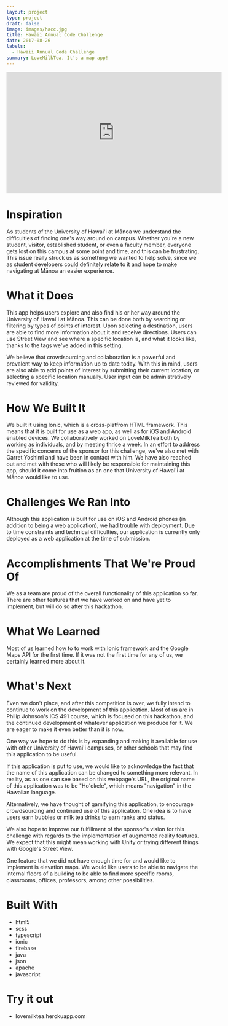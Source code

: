 ```yaml
---
layout: project
type: project
draft: false
image: images/hacc.jpg
title: Hawaii Annual Code Challenge
date: 2017-08-26
labels:
  - Hawaii Annual Code Challenge
summary: LoveMilkTea, It's a map app!
---
```


<center>
  <iframe src="https://www.youtube.com/watch?v=wLuSS2579hc" width="560" height="315" style="border:none;overflow:hidden" scrolling="no" frameborder="0" allowTransparency="true" allowFullScreen="true"></iframe>

</center>

# Inspiration
As students of the University of Hawai'i at Mānoa we understand the difficulties of finding one's way around on campus. Whether you're a new student, visitor, established student, or even a faculty member, everyone gets lost on this campus at some point and time, and this can be frustrating. This issue really struck us as something we wanted to help solve, since we as student developers could definitely relate to it and hope to make navigating at Mānoa an easier experience.

# What it Does
This app helps users explore and also find his or her way around the University of Hawai'i at Mānoa. This can be done both by searching or filtering by types of points of interest. Upon selecting a destination, users are able to find more information about it and receive directions. Users can use Street View and see where a specific location is, and what it looks like, thanks to the tags we've added in this setting.

We believe that crowdsourcing and collaboration is a powerful and prevalent way to keep information up to date today. With this in mind, users are also able to add points of interest by submitting their current location, or selecting a specific location manually. User input can be administratively reviewed for validity.

# How We Built It
We built it using Ionic, which is a cross-platfrom HTML framework. This means that it is built for use as a web app, as well as for iOS and Android enabled devices. We collaboratively worked on LoveMilkTea both by working as individuals, and by meeting thrice a week. In an effort to address the specific concerns of the sponsor for this challenge, we've also met with Garret Yoshimi and have been in contact with him. We have also reached out and met with those who will likely be responsible for maintaining this app, should it come into fruition as an one that University of Hawai'i at Mānoa would like to use.

# Challenges We Ran Into
Although this application is built for use on iOS and Android phones (in addition to being a web application), we had trouble with deployment. Due to time constraints and technical difficulties, our application is currently only deployed as a web application at the time of submission.

# Accomplishments That We're Proud Of
We as a team are proud of the overall functionality of this application so far. There are other features that we have worked on and have yet to implement, but will do so after this hackathon.

# What We Learned
Most of us learned how to to work with Ionic framework and the Google Maps API for the first time. If it was not the first time for any of us, we certainly learned more about it.

# What's Next
Even we don't place, and after this competition is over, we fully intend to continue to work on the development of this application. Most of us are in Philip Johnson's ICS 491 course, which is focused on this hackathon, and the continued development of whatever application we produce for it. We are eager to make it even better than it is now.

One way we hope to do this is by expanding and making it available for use with other University of Hawai'i campuses, or other schools that may find this application to be useful.

If this application is put to use, we would like to acknowledge the fact that the name of this application can be changed to something more relevant. In reality, as as one can see based on this webpage's URL, the original name of this application was to be "Ho'okele", which means "navigation" in the Hawaiian language.

Alternatively, we have thought of gamifying this application, to encourage crowdsourcing and continued use of this application. One idea is to have users earn bubbles or milk tea drinks to earn ranks and status.

We also hope to improve our fulfillment of the sponsor's vision for this challenge with regards to the implementation of augmented reality features. We expect that this might mean working with Unity or trying different things with Google's Street View.

One feature that we did not have enough time for and would like to implement is elevation maps. We would like users to be able to navigate the internal floors of a building to be able to find more specific rooms, classrooms, offices, professors, among other possibilities.

# Built With
- html5
- scss
- typescript
- ionic
- firebase
- java
- json
- apache
- javascript
# Try it out
- lovemilktea.herokuapp.com
